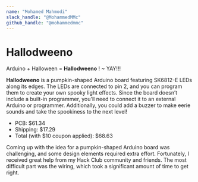 ```yaml
---
name: "Mohamed Mahmodi"
slack_handle: "@MohammedMMc"
github_handle: "@mohammedmmc"
---
```


# Hallodweeno

<!-- Describe your board in 2-3 sentences. What are you making? What will it do? -->

Arduino + Halloween = **Hallodweeno** ! ~ YAY!!!

**Hallodweeno** is a pumpkin-shaped Arduino board featuring SK6812-E LEDs along its edges. The LEDs are connected to pin 2, and you can program them to create your own spooky light effects. Since the board doesn’t include a built-in programmer, you'll need to connect it to an external Arduino or programmer. Additionally, you could add a buzzer to make eerie sounds and take the spookiness to the next level!

<!-- How much is it going to cost? -->

- PCB: $61.34  
- Shipping: $17.29
- Total (with $10 coupon applied): $68.63

<!-- Tell us a little bit about your design process. What were some challenges? What helped? ***Totally optional*** -->

Coming up with the idea for a pumpkin-shaped Arduino board was challenging, and some design elements required extra effort. Fortunately, I received great help from my Hack Club community and friends. The most difficult part was the wiring, which took a significant amount of time to get right.
